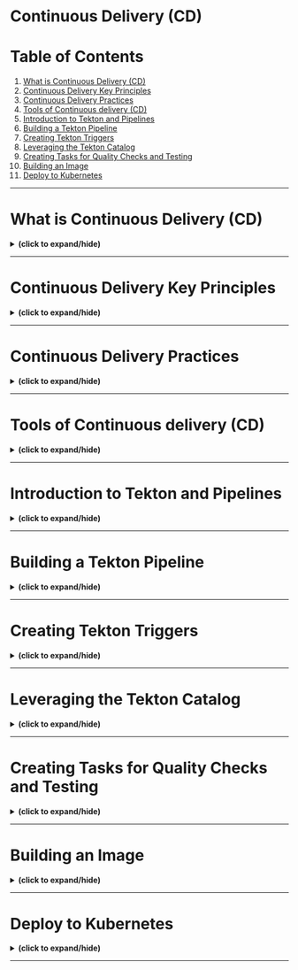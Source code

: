 # Continuous Delivery (CD)

# Table of Contents
1. [What is Continuous Delivery (CD)](#what_is_cd)
2. [Continuous Delivery Key Principles](#cd_principles)
3. [Continuous Delivery Practices](#cd_practices)
4. [Tools of Continuous delivery (CD)](#tools_of_cd)
5. [Introduction to Tekton and Pipelines](#intro_to_tekton_and_pipelines)
6. [Building a Tekton Pipeline](#building_tekton_pipelines)
7. [Creating Tekton Triggers](#creating_tekton_triggers)
8. [Leveraging the Tekton Catalog](#leveraging_tekton_catalog)
9. [Creating Tasks for Quality Checks and Testing](#creating_tasks_for_quality_checks_and_testings)
10. [Building an Image](#building_image)
11. [Deploy to Kubernetes](#deploy_to_kubernetes)

---

<a id="what_is_cd"></a>
# What is Continuous Delivery (CD)
<details close>
<summary><b>(click to expand/hide)</b></summary>
<!-- MarkdownTOC -->

# What is Continuous Delivery?

## Overview
- **Objective**: Understand Continuous Delivery and its differentiation from Continuous Integration.

## Continuous Integration vs Continuous Delivery
- **Continuous Integration (CI)**: Involves integrating code into a main/master/trunk branch regularly to ensure compatibility and functionality.
- **Continuous Delivery (CD)**: Takes the integrated code and deploys it, possibly in various environments, but not necessarily each time CI occurs.

## Definition and Practice of Continuous Delivery
- **Definition**: Practices ensuring that code can be rapidly and safely deployed to production or production-like environments.
- **Key Aspects**:
  - Automated deployment to development, test, or staging environments.
  - Continuous Deployment refers specifically to automatic deployments to production.

## Goals of Continuous Delivery
- **Main Goal**: Enable software release to production at any time.
- **Requirements**:
  - Main/master branch must always be deployable.
  - Implement checks to prevent bad code from entering the main branch.
  - Utilize CI for testing during pull requests.
- **Benefits**:
  - Automates software transport through various stages of the SDLC.
  - Reduces deployment time and costs, including manual failures.
  - Increases deployment confidence and scalability.
  - Improves Quality Assurance across development, testing, and staging stages, leading to reliable production deployments.

## Key Takeaways
- CI/CD are distinct processes in software development.
- Continuous Delivery focuses on building software ready for release at any time.
- It involves deploying code automatically through various stages before production.
- Pull requests and feature branches ensure code reliability before merging.
- The process aims for bug-free, purpose-fit software in production.

<!-- /MarkdownTOC -->
</details>

---

<a id="cd_principles"></a>
# Continuous Delivery Key Principles
<details close>
<summary><b>(click to expand/hide)</b></summary>
<!-- MarkdownTOC -->

# Continuous Delivery Key Principles

## Overview
- **Objective**: Understand and describe the five key principles of Continuous Delivery.

## Five Key Principles

### 1. Build in Quality
- **Concept**: Ensure quality at every step of the development process.
- **Implementation**:
  - Plan for quality.
  - Utilize code reviews and quality checks in every pull request.

### 2. Work in Small Batches
- **Advantages**:
  - Reduces risk.
  - Easier to manage and integrate.
- **Approach**:
  - Keep user stories small.
  - Continuously integrate small changes with the base code.

### 3. Automate Repetitive Tasks
- **Issue**: People are inefficient at repetitive tasks.
- **Solution**:
  - Use automation for tasks like testing.
  - Examples: GitHub Actions for automated testing and integration.

### 4. Relentless Continuous Improvement
- **Philosophy**: Frequent practice leads to proficiency and reduced failure rates.
- **Process**:
  - Deliver changes to a known, working environment.
  - Constantly evaluate and improve processes.

### 5. Collective Responsibility
- **Culture**:
  - Avoid blame culture; focus on system improvement.
- **Responsibility**:
  - Everyone is accountable for their contribution.
  - Emphasize solving systemic issues over individual blame.

## Conclusion
- Continuous Delivery is about integrating quality, working in manageable increments, automating routine tasks, constantly improving processes, and fostering a culture of collective responsibility.
- The focus is on system efficiency and effectiveness, rather than individual performance.

<!-- /MarkdownTOC -->
</details>

---

<a id="cd_practices"></a>
# Continuous Delivery Practices
<details close>
<summary><b>(click to expand/hide)</b></summary>
<!-- MarkdownTOC -->

# Continuous Delivery Practices

## Overview
- **Objective**: Learn Continuous Delivery best practices, CI/CD pipeline requirements, and distinguish between Continuous Deployment and Continuous Delivery.

## Best Practices for Continuous Delivery

### 1. Make Every Change Releasable
- **Includes**: User documentation, operations runbooks.
- **Purpose**: Ensures each change is functional and well-documented.

### 2. Build on Continuous Integration
- **Approach**: Use short-lived feature branches, avoid long-lived branches.
- **Method**: Trunk-based development, where changes are continuously integrated into the main codebase.

### 3. Construct Automated Delivery Pipelines
- **Goal**: Consistent and predictable code releases.
- **Focus**: Automate processes across the software development lifecycle.

### 4. Aim for No Downtime
- **Strategy**: Validate new functions before deploying to public instances.

### 5. Release at the Granularity of Test
- **Rule**: If parts are tested together, they should be released together.
- **Tools**: Use release automation tools for coordinated delivery.

## CI/CD Pipeline Requirements

1. **Code Repository**: Hosts and manages all source code.
2. **Build Server**: Manages application building, ensures clean builds.
3. **Integration Server**: Handles build automation and testing.
4. **Artifact Repository**: Stores binaries and artifacts for deployment.

## Continuous Deployment vs Continuous Delivery

- **Continuous Delivery**:
  - Automated movement of code through the development lifecycle.
  - Depends on passing automation tests.

- **Continuous Deployment**:
  - Part of Continuous Delivery.
  - Involves deploying delivered code to production.

## Business Implementation
- **Determination**: Based on business needs.
- **Benefit of Continuous Deployment**: Facilitates repeated, reliable, and quick software releases to production.

## Conclusion
- Continuous Delivery involves several best practices focusing on automation, testing, and deployment.
- A CI/CD pipeline encompasses various servers and repositories for streamlined development.
- Understanding the distinction between Continuous Deployment and Continuous Delivery is crucial for aligning with business objectives.

<!-- /MarkdownTOC -->
</details>

---

<a id="tools_of_cd"></a>
# Tools of Continuous delivery (CD)
<details close>
<summary><b>(click to expand/hide)</b></summary>
<!-- MarkdownTOC -->

# Tools of Continuous Delivery

## Overview
- **Objective**: Understand and describe various Continuous Delivery (CD) tools and key considerations when choosing a CD tool.

## Key Continuous Delivery Tools

### Jenkins
- **Type**: Older CI/CD tool.
- **Pros**: Large community, many plugins.
- **Cons**: Lacks visibility in pipeline, requires extensive setup and maintenance.

### Spinnaker
- **Origin**: Developed by Netflix.
- **Features**: Cloud-agnostic, manages CD pipelines, simplifies release rollbacks, supports load balancers and scaling clusters.

### Concourse CI
- **Focus**: Built with containers, scalable, flexible with Docker image builds.

### GitLab
- **Capabilities**: Implements both CI and CD, integrates with source code management, supports major cloud platforms.

### Travis CI
- **Characteristics**: CI tool with CD capabilities, minimal maintenance, less feature-rich.

### Tekton
- **Strengths**: Open source, vendor-neutral for Kubernetes, modular, supports multiple environments.

### Go CD
- **Advantages**: Easy pipeline setup, native Docker/Kubernetes support, Value Stream Map tool, YAML/JSON pipeline configuration.

### Argo CD
- **Development**: By Intuit, for GitOps workflow.
- **Utility**: Easy to use UI, integrates with various CI tools, focuses on Kubernetes controller for application state management.

## Choosing a CD Tool: Key Considerations

1. **Features**: Look for audit trails, integrated secrets, and role-based access control.
2. **Compatibility**: Ensure compatibility with existing CI pipelines.
3. **Ease of Use**: Consider setup and maintenance requirements.
4. **Scanning and Deployment**: Tools should handle application security scanning and automate deployments.

## Pipeline Tasks

1. **Security Scanning**: Includes vulnerability and secret scanning, SAST, and DAST.
2. **Code Deployment**: Emphasize automation for consistency across environments.

## Spotlight on Argo CD and Tekton

- **Argo CD**: 
  - Focuses on GitOps pattern.
  - Automates and audits CD processes.
  - Monitors and ensures parity between current and desired application states.

- **Tekton**: 
  - Offers standardized CI/CD tooling.
  - Compatible with tools like Jenkins, Skaffold, Knative.
  - Provides fully portable pipelines for reuse.

## Conclusion
- A variety of CD tools are available, each with unique features and strengths.
- Argo CD and Tekton stand out for their specific functionalities in Kubernetes and pipeline portability.
- When selecting a CD tool, consider features, compatibility, ease of use, and the ability to handle key pipeline tasks.

<!-- /MarkdownTOC -->
</details>

---

<a id="intro_to_tekton_and_pipelines"></a>
# Introduction to Tekton and Pipelines
<details close>
<summary><b>(click to expand/hide)</b></summary>
<!-- MarkdownTOC -->

# Introduction to Tekton and Pipelines

## Overview
- **Purpose**: This video introduces Tekton, explaining its functionality and workings in the context of CI/CD pipelines.
- **Key Point**: Tekton is an open-source framework for creating flexible CI/CD pipelines.

## What is Tekton?
- **Definition**: Tekton is an open-source framework used for building CI/CD pipelines.
- **Flexibility**: Offers a range of building blocks for creating simple to complex pipelines.
- **Applications**: Automates the processes of building, testing, and deploying applications.
- **Execution Control**: Enables running steps either in series or parallel.
- **Compatibility**: Functions across cloud providers and on-premises systems.

## Benefits of Using Tekton
1. **Standardization**: Being vendor-neutral, Tekton standardizes CI/CD tooling across various environments.
2. **Built-In Best Practices**: Offers a logical layout for creating scalable, serverless, and cloud-native CI/CD systems.
3. **Flexibility and Customization**: Provides options to design and customize pipelines based on team requirements.
4. **Cloud Native**: Runs natively on Kubernetes clusters, removing the need for separate CI/CD solutions.

## Tekton's Conceptual Building Blocks
1. **Events**: External triggers like pull requests or Git pushes.
2. **Triggers**: Initiates pipeline runs based on events.
3. **Pipelines**: Collections of tasks executed in response to triggers.
4. **Tasks**: Units of work comprising one or more steps.
5. **Steps**: Actual command executions within tasks.

## Tekton's Physical Building Blocks (Kubernetes CRDs)
1. **EventListener**: Listens for external events like Git activities.
2. **TriggerBinding**: Captures parameters from events for pipeline runs.
3. **TriggerTemplate**: Associates parameters with PipelineRuns.
4. **PipelineRun**: Instantiates a pipeline, managing task executions.
5. **TaskRun**: Creates a Kubernetes pod for each task.
6. **PersistentVolumeClaim**: Facilitates sharing of artifacts across tasks.

## Conclusion
- **Tekton's Role**: A comprehensive framework for CI/CD pipeline creation and management within Kubernetes environments.
- **Learnings**: Understanding of Tekton's flexibility, benefits, conceptual and physical components.

<!-- /MarkdownTOC -->
</details>

---

<a id="building_tekton_pipelines"></a>
# Building a Tekton Pipeline
<details close>
<summary><b>(click to expand/hide)</b></summary>
<!-- MarkdownTOC -->

# Building a Tekton Pipeline

## Overview
- **Objective**: This video demonstrates how to create Tekton tasks, pass parameters to them, and organize these tasks into a Tekton pipeline.
- **Focus**: The process starts from defining steps and tasks, moving towards building a complete pipeline.

## Creating Tekton Tasks
1. **Starting Point**: Define the necessary steps for a Continuous Delivery pipeline, such as code checkout, quality checks, unit tests, artifact building, and deployment.
2. **Task Definition**: Tasks in Tekton, which represent these steps, are defined in YAML files (Kubernetes manifests).
3. **Example - Checkout Task**:
   - **API Version**: Define the API version, e.g., `tekton.dev/v1beta1`.
   - **Resource Type**: Specify the resource type as `task`.
   - **Task Name**: Set a name in the metadata section, e.g., `checkout`.
   - **Steps**: Define steps within the task, including the image used (e.g., `bitnami/git:latest`) and the command to execute (e.g., `git clone`).

## Passing Parameters to Tasks
1. **Defining Parameters**: Parameters are defined using the `params` keyword.
2. **Example Parameter**: Name a parameter `repo-url` with a description and type (string).
3. **Referencing Parameters**: Use `$(params.repo-url)` to reference the parameter in the task's arguments.

## Organizing Tasks into a Pipeline
1. **Pipeline Definition**: Similar to tasks, pipelines are defined in a Kubernetes manifest.
2. **Setting Up**:
   - **API Version**: Specify the API version for the pipeline.
   - **Resource Type**: Declare the resource type as `pipeline`.
   - **Pipeline Name**: Name the pipeline in the metadata section, e.g., `pipeline`.
3. **Adding Tasks**: Add tasks to the pipeline, referencing previously defined tasks and passing necessary parameters.
4. **Pipeline Example**:
   - Define a parameter `repo-url` for the pipeline.
   - Add the `checkout` task, referencing it with `taskRef` and passing the `repo-url` parameter.

## Executing the Pipeline
1. **Applying Definitions**:
   - Use `kubectl` to apply the task and pipeline definitions (`tasks.yaml` and `pipeline.yaml`).
   - Verify creation with `kubectl get pipelines`.
2. **Running the Pipeline**:
   - Utilize the Tekton CLI (`tkn`) to start the pipeline with `tkn pipeline start`.
   - Pass necessary parameters using the `-p` flag.
   - Observe the execution and logs, ensuring the successful run of the pipeline.

## Conclusion
- **Learnings**: Understanding of how to write Tekton tasks, pass parameters, and build a pipeline.
- **Next Steps**: Continue expanding the pipeline by creating more tasks and integrating them into the pipeline definition.

<!-- /MarkdownTOC -->
</details>

---

<a id="creating_tekton_triggers"></a>
# Creating Tekton Triggers
<details close>
<summary><b>(click to expand/hide)</b></summary>
<!-- MarkdownTOC -->

# Creating Tekton Triggers

## Overview
- **Objective**: This video teaches how to create Tekton events, triggers, and use them to start a Tekton pipeline.
- **Key Elements**: Focus on understanding the roles and creation of EventListeners, TriggerBindings, and TriggerTemplates in Tekton.

## Understanding Events and Triggers in Tekton
1. **Tekton Triggers**: Allow pipelines to respond to external events using specific Custom Resource Definitions (CRDs).
2. **Key CRDs**:
   - **EventListener**: Listens for external events.
   - **TriggerBinding**: Binds event data to pipeline properties.
   - **TriggerTemplate**: Creates a PipelineRun with bound data.

## Building a Simple Event Listener for a CD Pipeline
1. **Definition**:
   - **API Version**: `triggers.tekton.dev/v1beta1`.
   - **Resource Type**: `EventListener`.
   - **Name**: "cd-listener".
2. **Specifications**:
   - **ServiceAccountName**: Specify the ServiceAccount for pipeline execution (e.g., "pipeline" in OpenShift).
   - **Triggers**: Define a binding ("cd-binding") and a template ("cd-template").

## Creating a TriggerBinding
1. **Setup**:
   - **API Version**: Same as EventListener.
   - **Resource Type**: `TriggerBinding`.
   - **Name**: "cd-binding".
2. **Specifications**:
   - Define parameters like "repository" (`body.repository.url`) and "branch" (`body.ref`).

## Specifying a TriggerTemplate
1. **Definition**:
   - **API Version**: Same as above.
   - **Resource Type**: `TriggerTemplate`.
   - **Name**: "cd-template".
2. **Specifications**:
   - Define parameters like "repository" (with a description and default) and "branch" (defaulting to "master").
   - **ResourceTemplates**: Include a PipelineRun resource with specified `serviceAccountName`, `pipelineRef`, and parameters mapping.

## Testing and Execution
1. **Testing Locally**:
   - Use the Kubernetes `port-forward` command to expose the EventListener.
   - Test with the `curl` command, posting JSON data to the exposed port.
2. **Confirmation**:
   - Verify the execution by checking pipeline run logs and observing the checkout task execution.

## Conclusion
- **Capabilities Learned**: How to set up and use Tekton EventListeners, TriggerBindings, and TriggerTemplates.
- **Practical Application**: Demonstrated how to test and confirm the trigger functionality using local tools.

<!-- /MarkdownTOC -->
</details>

---

<a id="leveraging_tekton_catalog"></a>
# Leveraging the Tekton Catalog
<details close>
<summary><b>(click to expand/hide)</b></summary>
<!-- MarkdownTOC -->

# Leveraging the Tekton Catalog

## Overview
- **Objective**: This video explains how to utilize the Tekton catalog, create workspaces for tasks, and incorporate tasks from the Tekton catalog into a Tekton pipeline.
- **Key Concept**: The Tekton catalog (or Tekton Hub) is a repository of community-contributed Tekton tasks for building CI/CD pipelines.

## Understanding the Tekton Catalog
- **Location**: Found at hub.tekton.dev.
- **Purpose**: Provides a collection of reusable tasks for CI/CD pipeline construction.
- **Benefits**: Saves time in creating and maintaining tasks.
- **Categories**: Includes various task categories like build tools, code quality, Kubernetes tasks, and more.

## Installing Tasks from the Tekton Catalog
- **Method 1**: Apply Kubernetes manifests (YAML) with the `kubectl` command.
- **Method 2**: Install tasks directly using the Tekton CLI (`tkn hub install task <task name>`).
- **Task Details**: Each task details its required parameters, workspaces, results, service account requirements, supported platforms, and usage examples.

## Example: Utilizing the "Git Clone" Task
1. **Search**: Type "git" in the Tekton Hub search box to find relevant tasks.
2. **Selection**: Choose the "git clone" task for its relevance.
3. **Implementation**:
   - Requires two inputs: the repository URL and a workspace named "output".

## Creating and Using Workspaces
1. **Definition**: Workspaces are shared volumes for data transfer between isolated task pods.
2. **Use Case**: Essential for sharing build artifacts between tasks.
3. **Implementation**:
   - Create a PersistentVolumeClaim (PVC) for storage.
   - Declare the workspace in the PipelineRun, mapping it to the PVC.

## Writing a Pipeline Using Tekton Catalog Tasks
1. **Pipeline Specification**:
   - Declare a required workspace (e.g., "pipeline-workspace").
   - Define necessary parameters (e.g., "repo-url").
2. **Task Implementation**:
   - Create a task named "clone" and set `taskRef` to the "git-clone" task.
   - Map the pipeline's workspace to the task's required workspace ("output").
   - Map the pipeline's "repo-url" parameter to the task's "url" parameter.

## Conclusion
- **Capabilities Learned**: Using the Tekton catalog for task discovery and integration, creating workspaces, and mapping parameters from pipelines to tasks.
- **Application**: Demonstrated with the implementation of the "git-clone" task in a pipeline.

<!-- /MarkdownTOC -->
</details>

---

<a id="creating_tasks_for_quality_checks_and_testings"></a>
# Creating Tasks for Quality Checks and Testing
<details close>
<summary><b>(click to expand/hide)</b></summary>
<!-- MarkdownTOC -->

# Creating Tasks for Quality Checks and Testing in Tekton

## Overview
- **Objective**: This video focuses on creating custom tasks for quality checks and testing in Tekton pipelines, including setting environment properties and specifying parallel task execution.

## Building the Pipeline
1. **Pipeline Stages**: Conceptualized as a linear progression of tasks - checkout, lint, test, build, deploy.
2. **Parallel Execution**: Quality checks and tests can run independently, allowing parallel processing for efficiency.

## Creating Custom Testing Tasks
1. **Necessity**: If the Tekton catalog lacks a specific testing tool, create a custom task.
2. **Process**:
   - Use existing scripts (e.g., Python tests with `nosetests`).
   - Define the task with the Tekton API, name it (e.g., "nose"), and specify the workspace ("source").
   - Implement the script directly in the task using the `script` parameter.

## Incorporating Environment Variables
1. **Context**: Cloud native applications use environment variables for configuration (12-factor guidelines).
2. **Example**: Define an environment variable (e.g., DATABASE_URI) from a Kubernetes secret (e.g., "redis-creds").
3. **Implementation**:
   - Add the environment variable definition in the task step, specifying the secret's name and key.

## Creating Custom Linting Tasks
1. **Process**: Similar to testing tasks but for linting purposes (e.g., using `flake8` for Python code quality checks).
2. **Flexibility**: Option to make the task more generic by allowing arguments as parameters.

## Adding Tasks to the Pipeline
1. **Example Tasks**: "tests" and "lint", referencing the created "nose" and "flake8" tasks.
2. **Execution Order**:
   - Define tasks to run after the "clone" task.
   - Run "tests" and "lint" tasks in parallel, as both are independent and follow the "clone" stage.

## Conclusion
- **Capabilities Learned**: Writing custom tasks for testing and quality checks, setting environment variables in tasks, and specifying parallel task execution in Tekton pipelines.
- **Application**: Demonstrated with the creation and integration of "nose" and "flake8" tasks in a pipeline.

<!-- /MarkdownTOC -->
</details>

---

<a id="building_image"></a>
# Building an Image
<details close>
<summary><b>(click to expand/hide)</b></summary>
<!-- MarkdownTOC -->



<!-- /MarkdownTOC -->
</details>

---

<a id="deploy_to_kubernetes"></a>
# Deploy to Kubernetes
<details close>
<summary><b>(click to expand/hide)</b></summary>
<!-- MarkdownTOC -->



<!-- /MarkdownTOC -->
</details>

---
